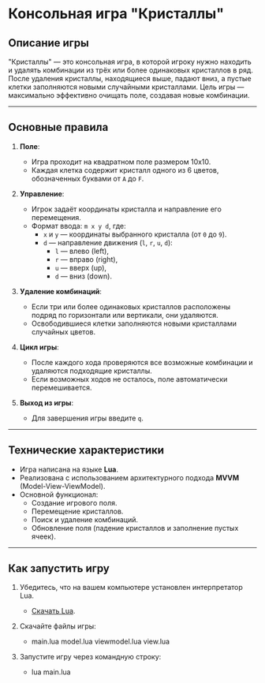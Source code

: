 # Консольная игра "Кристаллы"

## Описание игры

"Кристаллы" — это консольная игра, в которой игроку нужно находить и удалять комбинации из трёх или более одинаковых кристаллов в ряд. После удаления кристаллы, находящиеся выше, падают вниз, а пустые клетки заполняются новыми случайными кристаллами. Цель игры — максимально эффективно очищать поле, создавая новые комбинации.

---

## Основные правила

1. **Поле**:  
   - Игра проходит на квадратном поле размером 10x10.  
   - Каждая клетка содержит кристалл одного из 6 цветов, обозначенных буквами от `A` до `F`.  

2. **Управление**:  
   - Игрок задаёт координаты кристалла и направление его перемещения.  
   - Формат ввода: `m x y d`, где:  
     - `x` и `y` — координаты выбранного кристалла (от `0` до `9`).  
     - `d` — направление движения (`l`, `r`, `u`, `d`):  
       - `l` — влево (left),  
       - `r` — вправо (right),  
       - `u` — вверх (up),  
       - `d` — вниз (down).  

3. **Удаление комбинаций**:  
   - Если три или более одинаковых кристаллов расположены подряд по горизонтали или вертикали, они удаляются.  
   - Освободившиеся клетки заполняются новыми кристаллами случайных цветов.  

4. **Цикл игры**:  
   - После каждого хода проверяются все возможные комбинации и удаляются подходящие кристаллы.  
   - Если возможных ходов не осталось, поле автоматически перемешивается.  

5. **Выход из игры**:  
   - Для завершения игры введите `q`.  

---

## Технические характеристики

- Игра написана на языке **Lua**.  
- Реализована с использованием архитектурного подхода **MVVM** (Model-View-ViewModel).  
- Основной функционал:  
  - Создание игрового поля.  
  - Перемещение кристаллов.  
  - Поиск и удаление комбинаций.  
  - Обновление поля (падение кристаллов и заполнение пустых ячеек).  

---

## Как запустить игру

1. Убедитесь, что на вашем компьютере установлен интерпретатор Lua.  
   - [Скачать Lua](https://www.lua.org/download.html).  

2. Скачайте файлы игры:  
   - main.lua model.lua viewmodel.lua view.lua

3. Запустите игру через командную строку:
   -  lua main.lua
